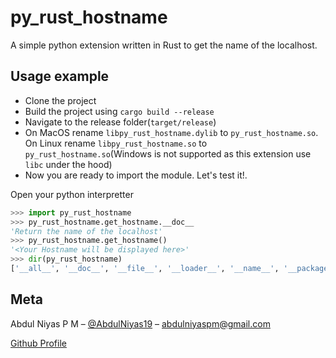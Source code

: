 # py_rust_hostname

A simple python extension written in Rust to get the name of the localhost.

## Usage example

* Clone the project
* Build the project using ```cargo build --release```
* Navigate to the release folder(```target/release```)
* On MacOS rename ```libpy_rust_hostname.dylib``` to ```py_rust_hostname.so```. On Linux rename ```libpy_rust_hostname.so``` to ```py_rust_hostname.so```(Windows is not supported as this extension use ```libc``` under the hood)
* Now you are ready to import the module. Let's test it!. 

Open your python interpretter

```python
>>> import py_rust_hostname
>>> py_rust_hostname.get_hostname.__doc__
'Return the name of the localhost'
>>> py_rust_hostname.get_hostname()
'<Your Hostname will be displayed here>'
>>> dir(py_rust_hostname)
['__all__', '__doc__', '__file__', '__loader__', '__name__', '__package__', '__spec__', 'get_hostname']
```

## Meta

Abdul Niyas P M – [@AbdulNiyas19](https://twitter.com/AbdulNiyas19) – abdulniyaspm@gmail.com

[Github Profile](https://github.com/abdulniyaspm)
